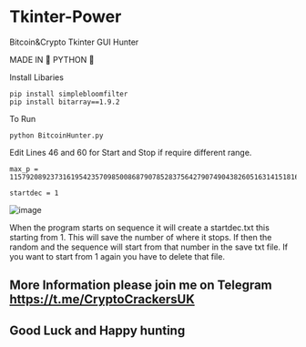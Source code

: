 # Tkinter-Power
Bitcoin&amp;Crypto  Tkinter  GUI Hunter

MADE IN 🐍 PYTHON 🐍

Install Libaries
```
pip install simplebloomfilter
pip install bitarray==1.9.2
```

To Run
```
python BitcoinHunter.py
```

Edit Lines 46 and 60 for Start and Stop if require different range.
```
max_p = 115792089237316195423570985008687907852837564279074904382605163141518161494336
```

```
startdec = 1
```

![image](https://user-images.githubusercontent.com/88630056/195188746-fea98052-cade-4fc3-809a-35f189773f0c.png)


When the program starts on sequence it will create a startdec.txt this starting from 1. This will save the number of where it stops. If then the random and the sequence will start from that number in the save txt file. If you want to start from 1 again you have to delete that file.

## More Information please join me on Telegram https://t.me/CryptoCrackersUK

## Good Luck and Happy hunting 
